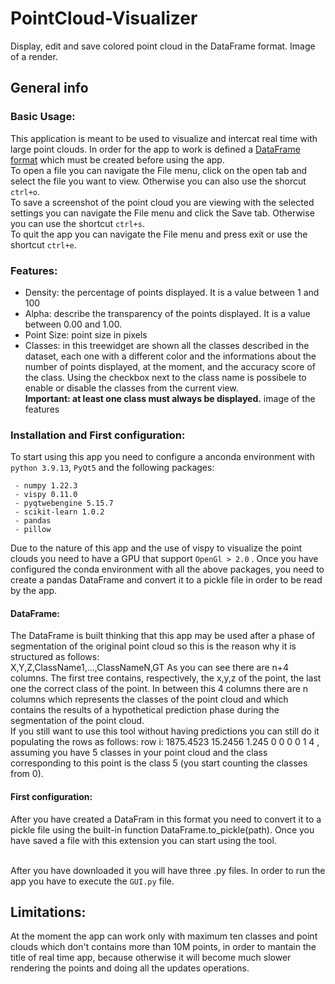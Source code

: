 # PointCloud-Visualizer

Display, edit and save colored point cloud in the DataFrame format.
Image of a render.

## General info
### Basic Usage:
This application is meant to be used to visualize and intercat real time with large point clouds. In order for the app to work is defined a [DataFrame format](README.md#DataFrame) which must be created before using the app.<br>
To open a file you can navigate the File menu, click on the open tab and select the file you want to view. Otherwise you can also use the shorcut `ctrl+o`.
<br> To save a screenshot of the point cloud you are viewing with the selected settings you can navigate the File menu and click the Save tab. Otherwise you can use the shortcut `ctrl+s`.
<br> To quit the app you can navigate the File menu and press exit or use the shortcut `ctrl+e`.
### Features:
- Density: the percentage of points displayed. It is a value between 1 and 100
- Alpha: describe the transparency of the points displayed. It is a value between 0.00 and 1.00.
- Point Size: point size in pixels
- Classes: in this treewidget are shown all the classes described in the dataset, each one with a different color and the informations about the number of points displayed, at the moment, and the accuracy score of the class. Using the checkbox next to the class name is possibele to enable or disable the classes from the current view. 
<br>****Important: at least one class must always be displayed.****
image of the features 
### Installation and First configuration:
To start using this app you need to configure a anconda environment with `python 3.9.13`, `PyQt5` and the following packages:
```
 - numpy 1.22.3
 - vispy 0.11.0
 - pyqtwebengine 5.15.7
 - scikit-learn 1.0.2
 - pandas 
 - pillow 
 ```
 Due to the nature of this app and the use of vispy to visualize the point clouds you need to have a GPU that support `OpenGl > 2.0` .
 Once you have configured the conda environment with all the above packages, you need to create a pandas DataFrame and convert it to a pickle file in order to be read by the app.
 #### DataFrame:
 The DataFrame is built thinking that this app may be used after a phase of segmentation of the original point cloud so this is the reason why it is structured as follows:<br>
 X,Y,Z,ClassName1,...,ClassNameN,GT
 As you can see there are n+4 columns. The first tree contains, respectively, the x,y,z of the point, the last one the correct class of the point. In between this 4 columns there are n columns which represents the classes of the point cloud and which contains the results of a hypothetical prediction phase during the segmentation of the point cloud.
<br> If you still want to use this tool without having predictions you can still do it populating the rows as follows:
 row i: 1875.4523 15.2456 1.245 0 0 0 0 1 4 , assuming you have 5 classes in your point cloud and the class corresponding to this point is the class 5 (you start counting the classes from 0).
#### First configuration:
 After you have created a DataFram in this format you need to convert it to a pickle file using the built-in function DataFrame.to_pickle(path).
 Once you have saved a file with this extension you can start using the tool.
 
<br> After you have downloaded it you will have three .py files. In order to run the app you have to execute the `GUI.py` file.
## Limitations:
 At the moment the app can work only with maximum ten classes and point clouds which don't contains more than 10M points, in order to mantain the title of real time app, because otherwise it will become much slower rendering the points and doing all the updates operations.

  
